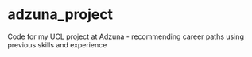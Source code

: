 # adzuna_project
Code for my UCL project at Adzuna - recommending career paths using previous skills and experience
